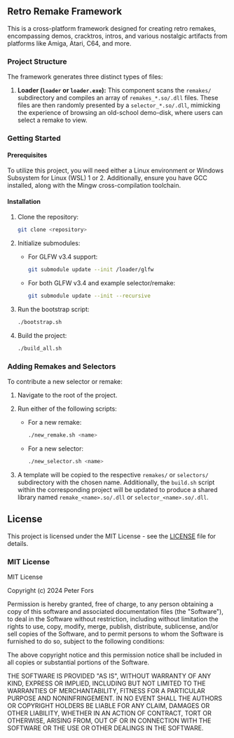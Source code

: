 ## Retro Remake Framework

This is a cross-platform framework designed for creating retro remakes, encompassing demos, cracktros, intros, and various nostalgic artifacts from platforms like Amiga, Atari, C64, and more.

### Project Structure

The framework generates three distinct types of files:

1. **Loader (`loader` or `loader.exe`):**
   This component scans the `remakes/` subdirectory and compiles an array of `remakes_*.so/.dll` files. These files are then randomly presented by a `selector_*.so/.dll`, mimicking the experience of browsing an old-school demo-disk, where users can select a remake to view.

### Getting Started

#### Prerequisites

To utilize this project, you will need either a Linux environment or Windows Subsystem for Linux (WSL) 1 or 2. Additionally, ensure you have GCC installed, along with the Mingw cross-compilation toolchain.

#### Installation

1. Clone the repository:
   ```bash
   git clone <repository>

2. Initialize submodules:
   - For GLFW v3.4 support:
     ```bash
     git submodule update --init /loader/glfw
     ```
   - For both GLFW v3.4 and example selector/remake:
     ```bash
     git submodule update --init --recursive
     ```

3. Run the bootstrap script:
   ```bash
   ./bootstrap.sh

4. Build the project:
   ```bash
   ./build_all.sh


### Adding Remakes and Selectors

To contribute a new selector or remake:

1. Navigate to the root of the project.

2. Run either of the following scripts:
   - For a new remake:
     ```bash
     ./new_remake.sh <name>
     ```
   - For a new selector:
     ```bash
     ./new_selector.sh <name>
     ```

3. A template will be copied to the respective `remakes/` or `selectors/` subdirectory with the chosen name. Additionally, the `build.sh` script within the corresponding project will be updated to produce a shared library named `remake_<name>.so/.dll` or `selector_<name>.so/.dll`.


## License

This project is licensed under the MIT License - see the [LICENSE](LICENSE) file for details.

### MIT License

MIT License

Copyright (c) 2024 Peter Fors

Permission is hereby granted, free of charge, to any person obtaining a copy
of this software and associated documentation files (the "Software"), to deal
in the Software without restriction, including without limitation the rights
to use, copy, modify, merge, publish, distribute, sublicense, and/or sell
copies of the Software, and to permit persons to whom the Software is
furnished to do so, subject to the following conditions:

The above copyright notice and this permission notice shall be included in all
copies or substantial portions of the Software.

THE SOFTWARE IS PROVIDED "AS IS", WITHOUT WARRANTY OF ANY KIND, EXPRESS OR
IMPLIED, INCLUDING BUT NOT LIMITED TO THE WARRANTIES OF MERCHANTABILITY,
FITNESS FOR A PARTICULAR PURPOSE AND NONINFRINGEMENT. IN NO EVENT SHALL THE
AUTHORS OR COPYRIGHT HOLDERS BE LIABLE FOR ANY CLAIM, DAMAGES OR OTHER
LIABILITY, WHETHER IN AN ACTION OF CONTRACT, TORT OR OTHERWISE, ARISING FROM,
OUT OF OR IN CONNECTION WITH THE SOFTWARE OR THE USE OR OTHER DEALINGS IN THE
SOFTWARE.
